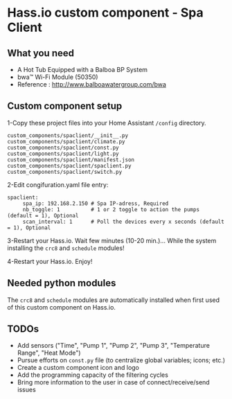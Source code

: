 # Hass.io custom component - Spa Client

## What you need

- A Hot Tub Equipped with a Balboa BP System
- bwa™ Wi-Fi Module (50350)
- Reference : http://www.balboawatergroup.com/bwa

## Custom component setup

1-Copy these project files into your Home Assistant ```/config``` directory.

```
custom_components/spaclient/__init__.py
custom_components/spaclient/climate.py
custom_components/spaclient/const.py
custom_components/spaclient/light.py
custom_components/spaclient/manifest.json
custom_components/spaclient/spaclient.py
custom_components/spaclient/switch.py
```

2-Edit congifuration.yaml file entry:
```
spaclient:
     spa_ip: 192.168.2.150 # Spa IP-adress, Required
     nb_toggle: 1          # 1 or 2 toggle to action the pumps (default = 1), Optional
     scan_interval: 1      # Poll the devices every x seconds (default = 1), Optional
```     

3-Restart your Hass.io. Wait few minutes (10-20 min.)... While the system installing the ```crc8``` and ```schedule``` modules!

4-Restart your Hass.io. Enjoy!

## Needed python modules

The ```crc8``` and ```schedule``` modules are automatically installed when first used of this custom component on Hass.io.

## TODOs

- Add sensors ("Time", "Pump 1", "Pump 2", "Pump 3", "Temperature Range", "Heat Mode")
- Pursue efforts on ```const.py``` file (to centralize global variables; icons; etc.)
- Create a custom component icon and logo
- Add the programming capacity of the filtering cycles
- Bring more information to the user in case of connect/receive/send issues
